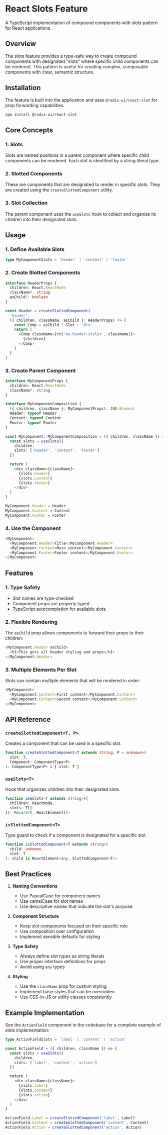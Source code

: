 # React Slots Feature

A TypeScript implementation of compound components with slots pattern for React applications.

## Overview

The slots feature provides a type-safe way to create compound components with designated "slots" where specific child components can be rendered. This pattern is useful for creating complex, composable components with clear, semantic structure.

## Installation

The feature is built into the application and uses `@radix-ui/react-slot` for prop forwarding capabilities.

```bash
npm install @radix-ui/react-slot
```

## Core Concepts

### 1. Slots

Slots are named positions in a parent component where specific child components can be rendered. Each slot is identified by a string literal type.

### 2. Slotted Components

These are components that are designated to render in specific slots. They are created using the `createSlottedComponent` utility.

### 3. Slot Collection

The parent component uses the `useSlots` hook to collect and organize its children into their designated slots.

## Usage

### 1. Define Available Slots

```typescript
type MyComponentSlots = 'header' | 'content' | 'footer'
```

### 2. Create Slotted Components

```typescript
interface HeaderProps {
  children: React.ReactNode
  className?: string
  asChild?: boolean
}

const Header = createSlottedComponent(
  'header',
  ({ children, className, asChild }: HeaderProps) => {
    const Comp = asChild ? Slot : 'div'
    return (
      <Comp className={cn('my-header-styles', className)}>
        {children}
      </Comp>
    )
  }
)
```

### 3. Create Parent Component

```typescript
interface MyComponentProps {
  children: React.ReactNode
  className?: string
}

interface MyComponentComposition {
  ({ children, className }: MyComponentProps): JSX.Element
  Header: typeof Header
  Content: typeof Content
  Footer: typeof Footer
}

const MyComponent: MyComponentComposition = ({ children, className }) => {
  const slots = useSlots({
    children,
    slots: ['header', 'content', 'footer']
  })

  return (
    <div className={className}>
      {slots.header}
      {slots.content}
      {slots.footer}
    </div>
  )
}

MyComponent.Header = Header
MyComponent.Content = Content
MyComponent.Footer = Footer
```

### 4. Use the Component

```typescript
<MyComponent>
  <MyComponent.Header>Title</MyComponent.Header>
  <MyComponent.Content>Main content</MyComponent.Content>
  <MyComponent.Footer>Footer content</MyComponent.Footer>
</MyComponent>
```

## Features

### 1. Type Safety

- Slot names are type-checked
- Component props are properly typed
- TypeScript autocompletion for available slots

### 2. Flexible Rendering

The `asChild` prop allows components to forward their props to their children:

```typescript
<MyComponent.Header asChild>
  <h1>This gets all header styling and props</h1>
</MyComponent.Header>
```

### 3. Multiple Elements Per Slot

Slots can contain multiple elements that will be rendered in order:

```typescript
<MyComponent>
  <MyComponent.Content>First content</MyComponent.Content>
  <MyComponent.Content>Second content</MyComponent.Content>
</MyComponent>
```

## API Reference

### `createSlottedComponent<T, P>`

Creates a component that can be used in a specific slot.

```typescript
function createSlottedComponent<T extends string, P = unknown>(
  slot: T,
  Component: ComponentType<P>
): ComponentType<P> & { slot: T }
```

### `useSlots<T>`

Hook that organizes children into their designated slots.

```typescript
function useSlots<T extends string>({
  children: ReactNode,
  slots: T[]
}): Record<T, ReactElement[]>
```

### `isSlottedComponent<T>`

Type guard to check if a component is designated for a specific slot.

```typescript
function isSlottedComponent<T extends string>(
  child: unknown,
  slot: T
): child is ReactElement<any, SlottedComponent<T>>
```

## Best Practices

1. **Naming Conventions**
   - Use PascalCase for component names
   - Use camelCase for slot names
   - Use descriptive names that indicate the slot's purpose

2. **Component Structure**
   - Keep slot components focused on their specific role
   - Use composition over configuration
   - Implement sensible defaults for styling

3. **Type Safety**
   - Always define slot types as string literals
   - Use proper interface definitions for props
   - Avoid using `any` types

4. **Styling**
   - Use the `className` prop for custom styling
   - Implement base styles that can be overridden
   - Use CSS-in-JS or utility classes consistently

## Example Implementation

See the `ActionField` component in the codebase for a complete example of slots implementation:

```typescript
type ActionFieldSlots = 'label' | 'content' | 'action'

const ActionField = ({ children, className }) => {
  const slots = useSlots({
    children,
    slots: ['label', 'content', 'action']
  })

  return (
    <div className={className}>
      {slots.label}
      {slots.content}
      {slots.action}
    </div>
  )
}

ActionField.Label = createSlottedComponent('label', Label)
ActionField.Content = createSlottedComponent('content', Content)
ActionField.Action = createSlottedComponent('action', Action)
```
